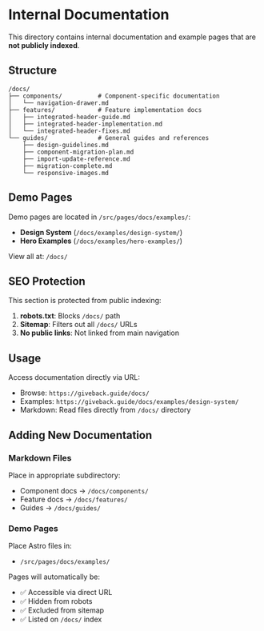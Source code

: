 # Internal Documentation

This directory contains internal documentation and example pages that are **not publicly indexed**.

## Structure

```
/docs/
├── components/          # Component-specific documentation
│   └── navigation-drawer.md
├── features/            # Feature implementation docs
│   ├── integrated-header-guide.md
│   ├── integrated-header-implementation.md
│   └── integrated-header-fixes.md
└── guides/              # General guides and references
    ├── design-guidelines.md
    ├── component-migration-plan.md
    ├── import-update-reference.md
    ├── migration-complete.md
    └── responsive-images.md
```

## Demo Pages

Demo pages are located in `/src/pages/docs/examples/`:
- **Design System** (`/docs/examples/design-system/`)
- **Hero Examples** (`/docs/examples/hero-examples/`)

View all at: `/docs/`

## SEO Protection

This section is protected from public indexing:

1. **robots.txt**: Blocks `/docs/` path
2. **Sitemap**: Filters out all `/docs/` URLs
3. **No public links**: Not linked from main navigation

## Usage

Access documentation directly via URL:
- Browse: `https://giveback.guide/docs/`
- Examples: `https://giveback.guide/docs/examples/design-system/`
- Markdown: Read files directly from `/docs/` directory

## Adding New Documentation

### Markdown Files
Place in appropriate subdirectory:
- Component docs → `/docs/components/`
- Feature docs → `/docs/features/`
- Guides → `/docs/guides/`

### Demo Pages
Place Astro files in:
- `/src/pages/docs/examples/`

Pages will automatically be:
- ✅ Accessible via direct URL
- ✅ Hidden from robots
- ✅ Excluded from sitemap
- ✅ Listed on `/docs/` index
